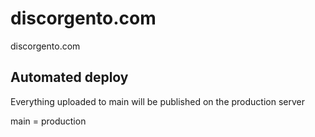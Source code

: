 # discorgento.com
discorgento.com

## Automated deploy

Everything uploaded to main will be published on the production server

main = production
